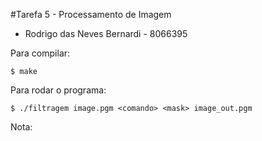 #Tarefa 5 - Processamento de Imagem

- Rodrigo das Neves Bernardi - 8066395

Para compilar:

	$ make


Para rodar o programa:

	$ ./filtragem image.pgm <comando> <mask> image_out.pgm

Nota: 